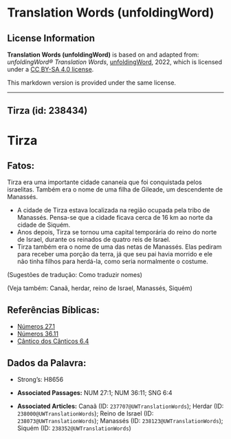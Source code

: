 # Translation Words (unfoldingWord)

## License Information

**Translation Words (unfoldingWord)** is based on and adapted from: _unfoldingWord® Translation Words_, [unfoldingWord](https://unfoldingword.org/utw), 2022, which is licensed under a [CC BY-SA 4.0 license](https://creativecommons.org/licenses/by-sa/4.0/legalcode.en).

This markdown version is provided under the same license.



--------------------------------

## Tirza (id: 238434)

Tirza
=====

Fatos:
------

Tirza era uma importante cidade cananeia que foi conquistada pelos israelitas. Também era o nome de uma filha de Gileade, um descendente de Manassés.

* A cidade de Tirza estava localizada na região ocupada pela tribo de Manassés. Pensa\-se que a cidade ficava cerca de 16 km ao norte da cidade de Siquém.
* Anos depois, Tirza se tornou uma capital temporária do reino do norte de Israel, durante os reinados de quatro reis de Israel.
* Tirza também era o nome de uma das netas de Manassés. Elas pediram para receber uma porção da terra, já que seu pai havia morrido e ele não tinha filhos para herdá\-la, como seria normalmente o costume.

(Sugestões de tradução: Como traduzir nomes)

(Veja também: Canaã, herdar, reino de Israel, Manassés, Siquém)

Referências Bíblicas:
---------------------

* [Números 27\.1](https://ref.ly/Num27:1)
* [Números 36\.11](https://ref.ly/Num36:11)
* [Cântico dos Cânticos 6\.4](https://ref.ly/Song6:4)

Dados da Palavra:
-----------------

* Strong’s: H8656

* **Associated Passages:** NUM 27:1; NUM 36:11; SNG 6:4
* **Associated Articles:** Canaã (ID: `237707@UWTranslationWords`); Herdar (ID: `238000@UWTranslationWords`); Reino de Israel (ID: `238073@UWTranslationWords`); Manassés (ID: `238123@UWTranslationWords`); Siquém (ID: `238352@UWTranslationWords`)

